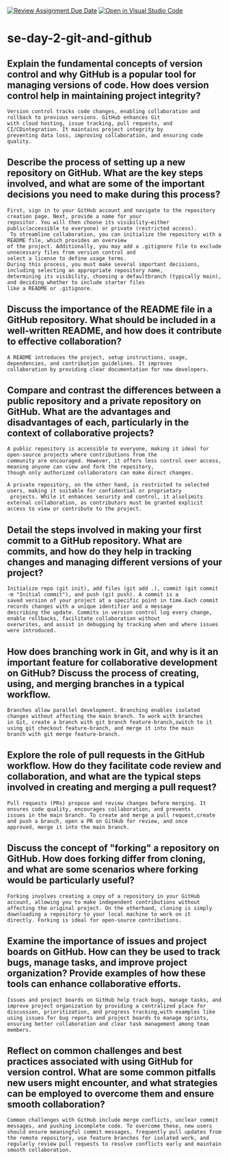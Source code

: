 [![Review Assignment Due Date](https://classroom.github.com/assets/deadline-readme-button-22041afd0340ce965d47ae6ef1cefeee28c7c493a6346c4f15d667ab976d596c.svg)](https://classroom.github.com/a/8wgCKhpZ)
[![Open in Visual Studio Code](https://classroom.github.com/assets/open-in-vscode-2e0aaae1b6195c2367325f4f02e2d04e9abb55f0b24a779b69b11b9e10269abc.svg)](https://classroom.github.com/online_ide?assignment_repo_id=18374997&assignment_repo_type=AssignmentRepo)
# se-day-2-git-and-github
## Explain the fundamental concepts of version control and why GitHub is a popular tool for managing versions of code. How does version control help in maintaining project integrity?
```
Version control tracks code changes, enabling collaboration and rollback to previous versions. GitHub enhances Git
with cloud hosting, issue tracking, pull requests, and CI/CDintegration. It maintains project integrity by
preventing data loss, improving collaboration, and ensuring code quality.
```

## Describe the process of setting up a new repository on GitHub. What are the key steps involved, and what are some of the important decisions you need to make during this process?
```
First, sign in to your GitHub account and navigate to the repository creation page. Next, provide a name for your
repositor. You will then choose its visibility—either public(accessible to everyone) or private (restricted access).
 To streamline collaboration, you can initialize the repository with a README file, which provides an overview
of the project. Additionally, you may add a .gitignore file to exclude unnecessary files from version control and
select a license to define usage terms.
During this process, you must make several important decisions, including selecting an appropriate repository name,
determining its visibility, choosing a defaultbranch (typically main), and deciding whether to include starter files
like a README or .gitignore.
```

## Discuss the importance of the README file in a GitHub repository. What should be included in a well-written README, and how does it contribute to effective collaboration?
```
A README introduces the project, setup instructions, usage, dependencies, and contribution guidelines. It improves
collaboration by providing clear documentation for new developers.
```

## Compare and contrast the differences between a public repository and a private repository on GitHub. What are the advantages and disadvantages of each, particularly in the context of collaborative projects?
```
A public repository is accessible to everyone, making it ideal for open-source projects where contributions from the
community are encouraged. However, it offers less control over access, meaning anyone can view and fork the repository,
though only authorized collaborators can make direct changes.  

A private repository, on the other hand, is restricted to selected users, making it suitable for confidential or proprietary
 projects. While it enhances security and control, it alsolimits external collaboration, as contributors must be granted explicit
access to view or contribute to the project.
```

## Detail the steps involved in making your first commit to a GitHub repository. What are commits, and how do they help in tracking changes and managing different versions of your project?
```
Initialize repo (git init), add files (git add .), commit (git commit -m "Initial commit"), and push (git push). A commit is a
saved version of your project at a specific point in time.Each commit records changes with a unique identifier and a message
describing the update. Commits in version control log every change, enable rollbacks, facilitate collaboration without
overwrites, and assist in debugging by tracking when and where issues were introduced.
```
## How does branching work in Git, and why is it an important feature for collaborative development on GitHub? Discuss the process of creating, using, and merging branches in a typical workflow.
```
Branches allow parallel development. Branching enables isolated changes without affecting the main branch. To work with branches
in Git, create a branch with git branch feature-branch,switch to it using git checkout feature-branch, and merge it into the main
branch with git merge feature-branch.
```

## Explore the role of pull requests in the GitHub workflow. How do they facilitate code review and collaboration, and what are the typical steps involved in creating and merging a pull request?
```
Pull requests (PRs) propose and review changes before merging. It ensures code quality, encourages collaboration, and prevents
issues in the main branch. To create and merge a pull request,create and push a branch, open a PR on GitHub for review, and once
approved, merge it into the main branch.
```

## Discuss the concept of "forking" a repository on GitHub. How does forking differ from cloning, and what are some scenarios where forking would be particularly useful?
```
Forking involves creating a copy of a repository in your GitHub account, allowing you to make independent contributions without
affecting the original project. On the otherhand, cloning is simply downloading a repository to your local machine to work on it
directly. Forking is ideal for open-source contributions.
```

## Examine the importance of issues and project boards on GitHub. How can they be used to track bugs, manage tasks, and improve project organization? Provide examples of how these tools can enhance collaborative efforts.
```
Issues and project boards on GitHub help track bugs, manage tasks, and improve project organization by providing a centralized place for
discussion, prioritization, and progress tracking,with examples like using issues for bug reports and project boards to manage sprints,
ensuring better collaboration and clear task management among team members.
```

## Reflect on common challenges and best practices associated with using GitHub for version control. What are some common pitfalls new users might encounter, and what strategies can be employed to overcome them and ensure smooth collaboration?
```
Common challenges with GitHub include merge conflicts, unclear commit messages, and pushing incomplete code. To overcome these, new users
should ensure meaningful commit messages, frequently pull updates from the remote repository, use feature branches for isolated work, and
regularly review pull requests to resolve conflicts early and maintain smooth collaboration.
```
